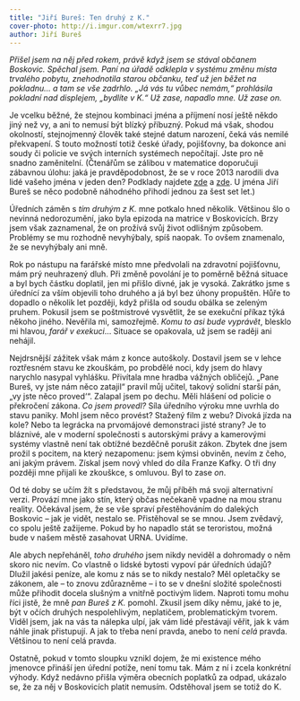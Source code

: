 ```yaml
---
title: "Jiří Bureš: Ten druhý z K."
cover-photo: http://i.imgur.com/wtexrr7.jpg
author: Jiří Bureš
---
```


*Přišel jsem na něj před rokem, právě když jsem se stával občanem Boskovic. Spěchal jsem. Paní na úřadě odklepla v systému změnu místa trvalého pobytu, znehodnotila starou občanku, teď už jen běžet na pokladnu… a tam se vše zadrhlo. „Já vás tu vůbec nemám,“ prohlásila pokladní nad displejem, „bydlíte v K.“ Už zase, napadlo mne. Už zase on.*

Je vcelku běžné, že stejnou kombinaci jména a příjmení nosí ještě někdo jiný než vy, a ani to nemusí být blízký příbuzný. Pokud má však, shodou okolností, stejnojmenný člověk také stejné datum narození, čeká vás nemilé překvapení. S touto možností totiž české úřady, pojišťovny, ba dokonce ani soudy či policie ve svých interních systémech nepočítají. Jste pro ně snadno zaměnitelní. (Čtenářům se zálibou v matematice doporučuji zábavnou úlohu: jaká je pravděpodobnost, že se v roce 2013 narodili dva lidé vašeho jména v jeden den? Podklady najdete [zde](http://www.kdejsme.cz/) a [zde](http://www.nasejmena.cz/nj/cetnost.php?id=49665&typ=jmeno). U jména Jiří Bureš se něco podobně náhodného přihodí jednou za šest set let.)

Úředních záměn s *tím druhým z K.* mne potkalo hned několik. Většinou šlo o nevinná nedorozumění, jako byla epizoda na matrice v Boskovicích. Brzy jsem však zaznamenal, že on prožívá svůj život odlišným způsobem. Problémy se mu rozhodně nevyhýbaly, spíš naopak. To ovšem znamenalo, že se nevyhýbaly ani mně.

Rok po nástupu na farářské místo mne předvolali na zdravotní pojišťovnu, mám prý neuhrazený dluh. Při změně povolání je to poměrně běžná situace a  byl bych částku doplatil, jen mi přišlo divné, jak je vysoká. Zakrátko jsme s úřednící za vším objevili toho druhého a já byl bez úhony propuštěn. Hůře to dopadlo o několik let později, když přišla od soudu obálka se zeleným pruhem. Pokusil jsem se poštmistrové vysvětlit, že se exekuční příkaz týká někoho jiného. Nevěřila mi, samozřejmě. *Komu to asi bude vyprávět*, blesklo mi hlavou, *farář v exekuci*… Situace se opakovala, už jsem se raději ani nehájil.

Nejdrsnější zážitek však mám z konce autoškoly. Dostavil jsem se v lehce roztřesném stavu ke zkouškám, po probdělé noci, kdy jsem do hlavy narychlo nasypal vyhlášku. Přivítala mne hradba vážných obličejů. „Pane Bureš, vy jste nám něco zatajil“ pravil můj učitel, takový solidní starší pán, „vy jste něco proved‘“.  Zalapal jsem po dechu. Měli hlášení od policie o překročení zákona. *Co jsem provedl?* Síla úředního  výroku mne uvrhla do stavu paniky. Mohl jsem něco provést? Stažený film z webu? Divoká jízda na kole? Nebo ta legrácka na prvomájové demonstraci jisté strany? Je to bláznivé, ale v moderní společnosti s autorskými právy a kamerovými systémy vlastně není tak obtížné bezděčně porušit zákon. Zbytek dne jsem prožil s pocitem, na který nezapomenu: jsem kýmsi obviněn, nevím z čeho, ani jakým právem. Získal jsem nový vhled do díla Franze Kafky. O tři dny později mne přijali ke zkouškce, s omluvou. Byl to zase *on*.

Od té doby se učím žít s představou, že můj příběh má svoji alternativní verzi. Provází mne jako stín, který občas nečekaně vpadne na mou stranu reality. Očekával jsem, že se vše spraví přestěhováním do dalekých Boskovic – jak je vidět, nestalo se. Přistěhoval se se mnou. Jsem zvědavý, co spolu ještě zažijeme. Pokud by ho napadlo stát se teroristou, možná bude v našem městě zasahovat URNA. Uvidíme.

Ale abych nepřeháněl, *toho druhého* jsem nikdy neviděl a dohromady o něm skoro nic nevím. Co vlastně o lidské bytosti vypoví pár úředních údajů? Dlužil jakési peníze, ale komu z nás se to nikdy nestalo? Měl opletačky se zákonem, ale – to znovu zdůrazněme – i to se v dnešní složité společnosti může přihodit docela slušným a vnitřně poctivým lidem. Naproti tomu mohu říci jistě, že mně *pan Bureš z K.* pomohl. Zkusil jsem díky němu, jaké to je, být v očích druhých nespolehlivým, neplatičem, problematickým tvorem. Viděl jsem, jak na vás ta nálepka ulpí, jak vám lidé přestávají věřit, jak k vám náhle jinak přistupují. A jak to třeba není pravda, anebo to není *celá* pravda.  Většinou to není celá pravda.

Ostatně, pokud v tomto sloupku vznikl dojem, že mi existence mého jmenovce přináší jen úřední potíže, není tomu tak. Mám z ní i zcela konkrétní výhody. Když nedávno přišla výměra obecních poplatků za odpad, ukázalo se, že za něj v Boskovicích platit nemusím. Odstěhoval jsem se totiž do K.